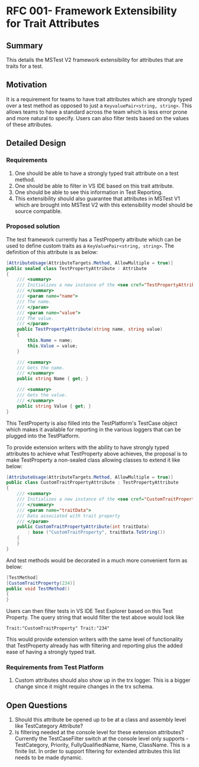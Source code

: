 # RFC 001- Framework Extensibility for Trait Attributes

## Summary
This details the MSTest V2 framework extensibility for attributes that are traits for a test.  

## Motivation
It is a requirement for teams to have trait attributes which are strongly typed over a test method as opposed to just a `KeyvaluePair<string, string>`. This allows teams to have a standard across the team which is less error prone and more natural to specify. Users can also filter tests based on the values of these attributes.

## Detailed Design

### Requirements
1. One should be able to have a strongly typed trait attribute on a test method.
2. One should be able to filter in VS IDE based on this trait attribute.
3. One should be able to see this information in Test Reporting.
4. This extensibility should also guarantee that attributes in MSTest V1 which are brought into MSTest V2 with this extensibility model should be source compatible.

### Proposed solution
The test framework currently has a TestProperty attribute which can be used to define custom traits as a `KeyValuePair<string, string>`. The definition of this attribute is as below:
```csharp
[AttributeUsage(AttributeTargets.Method, AllowMultiple = true)]
public sealed class TestPropertyAttribute : Attribute
{
    /// <summary>
    /// Initializes a new instance of the <see cref="TestPropertyAttribute"/> class.
    /// </summary>
    /// <param name="name">
    /// The name.
    /// </param>
    /// <param name="value">
    /// The value.
    /// </param>
    public TestPropertyAttribute(string name, string value)
    {
        this.Name = name;
        this.Value = value;
    }

    /// <summary>
    /// Gets the name.
    /// </summary>
    public string Name { get; }

    /// <summary>
    /// Gets the value.
    /// </summary>
    public string Value { get; }
}
``` 

This TestProperty is also filled into the TestPlatform's TestCase object which makes it available for reporting in the various loggers that can be plugged into the TestPlatform. 

To provide extension writers with the ability to have strongly typed attributes to achieve what TestProperty above achieves, the proposal is to make TestProperty a non-sealed class allowing classes to extend it like below:
```csharp
[AttributeUsage(AttributeTargets.Method, AllowMultiple = true)]
public class CustomTraitPropertyAttribute : TestPropertyAttribute
{
    /// <summary>
    /// Initializes a new instance of the <see cref="CustomTraitPropertyAttribute"/> class.
    /// </summary>
    /// <param name="traitData">
    /// Data associated with trait property
    /// </param>
    public CustomTraitPropertyAttribute(int traitData)
        : base ("CustomTraitProperty", traitData.ToString())
    {
    }
}
```
And test methods would be decorated in a much more convenient form as below:
```csharp
[TestMethod]
[CustomTraitProperty(234)]
public void TestMethod()
{
}
```

Users can then filter tests in VS IDE Test Explorer based on this Test Property. The query string that would filter the test above would look like 
```
Trait:"CustomTraitProperty" Trait:"234"
```

This would provide extension writers with the same level of functionality that TestProperty already has with filtering and reporting plus the added ease of having a strongly typed trait.  

### Requirements from Test Platform
1. Custom attributes should also show up in the trx logger. This is a bigger change since it might require changes in the trx schema.

## Open Questions
1. Should this attribute be opened up to be at a class and assembly level like TestCategory Attribute?
2. Is filtering needed at the console level for these extension attributes? Currently the TestCaseFilter switch at the console level only supports - TestCategory, Priority, FullyQualifiedName, Name, ClassName. This is a finite list. In order to support filtering for extended attributes this list needs to be made dynamic.   
